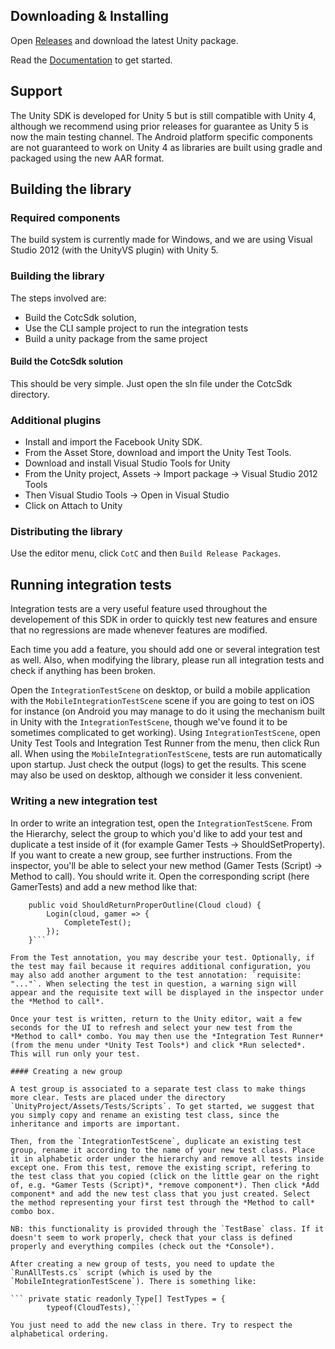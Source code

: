 ## Downloading & Installing

Open [Releases](https://github.com/clanofthecloud/unity-sdk/releases) and download the latest Unity package.

Read the [Documentation](http://clanofthecloud.github.io/unity-sdk/) to get started.

## Support

The Unity SDK is developed for Unity 5 but is still compatible with Unity 4, although we recommend using prior releases for guarantee as Unity 5 is now the main testing channel. The Android platform specific components are not guaranteed to work on Unity 4 as libraries are built using gradle and packaged using the new AAR format.

## Building the library

### Required components

The build system is currently made for Windows, and we are using Visual Studio 2012 (with the UnityVS plugin) with Unity 5.

### Building the library

The steps involved are:
- Build the CotcSdk solution,
- Use the CLI sample project to run the integration tests
- Build a unity package from the same project


#### Build the CotcSdk solution

This should be very simple. Just open the sln file under the CotcSdk directory.


### Additional plugins

- Install and import the Facebook Unity SDK.
- From the Asset Store, download and import the Unity Test Tools.
- Download and install Visual Studio Tools for Unity
- From the Unity project, Assets -> Import package -> Visual Studio 2012 Tools
- Then Visual Studio Tools -> Open in Visual Studio
- Click on Attach to Unity

### Distributing the library

Use the editor menu, click `CotC` and then `Build Release Packages`.

## Running integration tests

Integration tests are a very useful feature used throughout the developement of this SDK in order to quickly test new features and ensure that no regressions are made whenever features are modified.

Each time you add a feature, you should add one or several integration test as well. Also, when modifying the library, please run all integration tests and check if anything has been broken.

Open the `IntegrationTestScene` on desktop, or build a mobile application with the `MobileIntegrationTestScene` scene if you are going to test on iOS for instance (on Android you may manage to do it using the mechanism built in Unity with the `IntegrationTestScene`, though we've found it to be sometimes complicated to get working). Using `IntegrationTestScene`, open Unity Test Tools and Integration Test Runner from the menu, then click Run all. When using the `MobileIntegrationTestScene`, tests are run automatically upon startup. Just check the output (logs) to get the results. This scene may also be used on desktop, although we consider it less convenient.

### Writing a new integration test

In order to write an integration test, open the `IntegrationTestScene`. From the Hierarchy, select the group to which you'd like to add your test and duplicate a test inside of it (for example Gamer Tests -> ShouldSetProperty). If you want to create a new group, see further instructions. From the inspector, you'll be able to select your new method (Gamer Tests (Script) -> Method to call). You should write it. Open the corresponding script (here GamerTests) and add a new method like that:

```	[Test("Tests the outline functionality")]
	public void ShouldReturnProperOutline(Cloud cloud) {
		Login(cloud, gamer => {
			CompleteTest();
		});
	}```

From the Test annotation, you may describe your test. Optionally, if the test may fail because it requires additional configuration, you may also add another argument to the test annotation: `requisite: "..."`. When selecting the test in question, a warning sign will appear and the requisite text will be displayed in the inspector under the *Method to call*.

Once your test is written, return to the Unity editor, wait a few seconds for the UI to refresh and select your new test from the *Method to call* combo. You may then use the *Integration Test Runner* (from the menu under *Unity Test Tools*) and click *Run selected*. This will run only your test.

#### Creating a new group

A test group is associated to a separate test class to make things more clear. Tests are placed under the directory `UnityProject/Assets/Tests/Scripts`. To get started, we suggest that you simply copy and rename an existing test class, since the inheritance and imports are important.

Then, from the `IntegrationTestScene`, duplicate an existing test group, rename it according to the name of your new test class. Place it in alphabetic order under the hierarchy and remove all tests inside except one. From this test, remove the existing script, refering to the test class that you copied (click on the little gear on the right of, e.g. *Gamer Tests (Script)*, *remove component*). Then click *Add component* and add the new test class that you just created. Select the method representing your first test through the *Method to call* combo box.

NB: this functionality is provided through the `TestBase` class. If it doesn't seem to work properly, check that your class is defined properly and everything compiles (check out the *Console*).

After creating a new group of tests, you need to update the `RunAllTests.cs` script (which is used by the `MobileIntegrationTestScene`). There is something like:

```	private static readonly Type[] TestTypes = {
		typeof(CloudTests),```

You just need to add the new class in there. Try to respect the alphabetical ordering.

